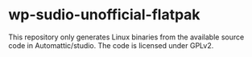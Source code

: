 # wp-sudio-unofficial-flatpak
This repository only generates Linux binaries from the available source code in Automattic/studio. The code is licensed under GPLv2.
